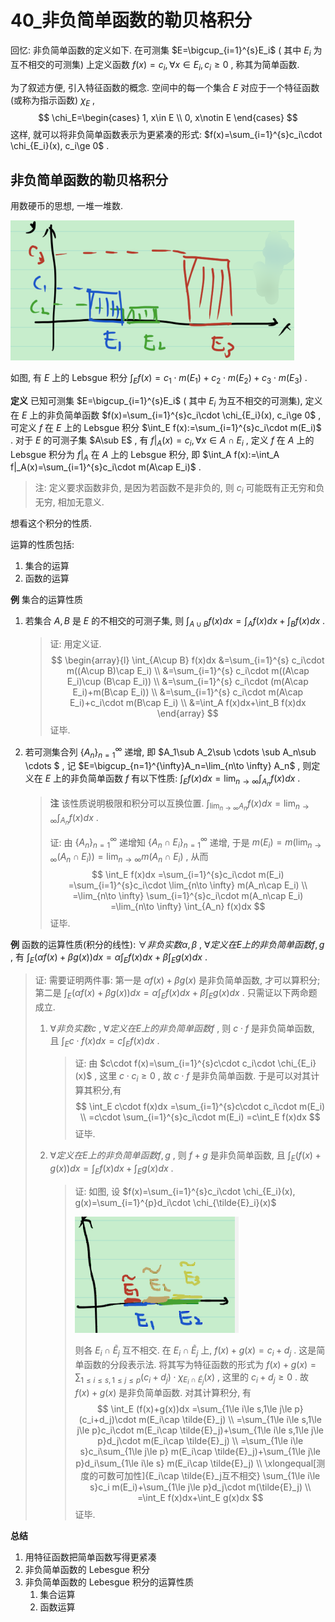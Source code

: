 # 40_非负简单函数的勒贝格积分

回忆: 非负简单函数的定义如下. 在可测集 $E=\bigcup_{i=1}^{s}E_i$ ( 其中 $E_i$ 为互不相交的可测集) 上定义函数 $f(x)=c_i,\forall x\in E_i,c_i\ge 0$ , 称其为简单函数.

为了叙述方便, 引入特征函数的概念. 空间中的每一个集合 $E$ 对应于一个特征函数(或称为指示函数) $\chi_E$ ,  
$$
\chi_E=\begin{cases}
1, x\in E \\
0, x\notin E
\end{cases}
$$
这样, 就可以将非负简单函数表示为更紧凑的形式: $f(x)=\sum_{i=1}^{s}c_i\cdot \chi_{E_i}(x), c_i\ge 0$ .

## 非负简单函数的勒贝格积分

用数硬币的思想, 一堆一堆数.

![image-20211225221752278](40_非负简单函数的勒贝格积分.assets/image-20211225221752278.png)

如图, 有 $E$ 上的 Lebsgue 积分 $\int_E f(x)=c_1\cdot m(E_1)+c_2\cdot m(E_2)+c_3\cdot m(E_3)$ .

**定义** 已知可测集 $E=\bigcup_{i=1}^{s}E_i$ ( 其中 $E_i$ 为互不相交的可测集), 定义在 $E$ 上的非负简单函数 $f(x)=\sum_{i=1}^{s}c_i\cdot \chi_{E_i}(x), c_i\ge 0$ , 可定义 $f$ 在 $E$ 上的 Lebsgue 积分  $\int_E f(x):=\sum_{i=1}^{s}c_i\cdot m(E_i)$ . 对于 $E$ 的可测子集 $A\sub E$ , 有 $f|_A(x)=c_i,\forall x\in A\cap E_i$ , 定义 $f$ 在 $A$ 上的 Lebsgue 积分为 $f|_A$ 在 $A$ 上的 Lebsgue 积分, 即 $\int_A f(x):=\int_A f|_A(x)=\sum_{i=1}^{s}c_i\cdot m(A\cap E_i)$ .

> 注: 定义要求函数非负, 是因为若函数不是非负的, 则 $c_i$ 可能既有正无穷和负无穷, 相加无意义.

想看这个积分的性质. 

运算的性质包括: 

1. 集合的运算
2. 函数的运算

**例** 集合的运算性质

1. 若集合 $A,B$ 是 $E$ 的不相交的可测子集, 则 $\int_{A\cup B} f(x)dx=\int_A f(x)dx+\int_B f(x)dx$ .

   > 证: 用定义证.
   > $$
   > \begin{array}{l}
   > \int_{A\cup B} f(x)dx
   > &=\sum_{i=1}^{s} c_i\cdot m((A\cup B)\cap E_i) \\
   > &=\sum_{i=1}^{s} c_i\cdot m((A\cap E_i)\cup (B\cap E_i)) \\
   > &=\sum_{i=1}^{s} c_i\cdot (m(A\cap E_i)+m(B\cap E_i)) \\
   > &=\sum_{i=1}^{s} c_i\cdot m(A\cap E_i)+c_i\cdot m(B\cap E_i) \\
   > &=\int_A f(x)dx+\int_B f(x)dx
   > \end{array}
   > $$
   > 证毕.

2. 若可测集合列 $\{A_n\}_{n=1}^{\infty}$ 递增, 即 $A_1\sub A_2\sub \cdots \sub A_n\sub \cdots $ , 记 $E=\bigcup_{n=1}^{\infty}A_n=\lim_{n\to \infty} A_n$ , 则定义在 $E$ 上的非负简单函数 $f$ 有以下性质:  $\int_E f(x)dx=\lim_{n\to \infty} \int_{A_n} f(x)dx$ .

   > **注** 该性质说明极限和积分可以互换位置. $\int_{\lim_{n\to \infty} A_n} f(x)dx=\lim_{n\to \infty} \int_{A_n} f(x)dx$ .
   >
   > 证: 由 $\{A_n\}_{n=1}^{\infty}$ 递增知 $\{A_n\cap E_i\}_{n=1}^{\infty}$ 递增, 于是 $m(E_i)=m(\lim_{n\to \infty}(A_n\cap E_i))=\lim_{n\to \infty} m(A_n\cap E_i)$ , 从而
   > $$
   > \int_E f(x)dx
   > =\sum_{i=1}^{s}c_i\cdot m(E_i)
   > =\sum_{i=1}^{s}c_i\cdot \lim_{n\to \infty} m(A_n\cap E_i) \\
   > =\lim_{n\to \infty} \sum_{i=1}^{s}c_i\cdot m(A_n\cap E_i) 
   > =\lim_{n\to \infty} \int_{A_n} f(x)dx
   > $$
   > 证毕.

**例** 函数的运算性质(积分的线性): $\forall 非负实数 \alpha, \beta$ , $\forall 定义在E上的非负简单函数 f,g$ , 有 $\int_E (\alpha f(x)+\beta g(x))dx=\alpha \int_E f(x)dx+\beta \int_E g(x)dx$ .

> 证: 需要证明两件事: 第一是 $\alpha f(x)+\beta g(x)$ 是非负简单函数, 才可以算积分; 第二是 $\int_E (\alpha f(x)+\beta g(x))dx=\alpha \int_E f(x)dx+\beta \int_E g(x)dx$ . 只需证以下两命题成立. 
>
> 1. $\forall 非负实数 c$ , $\forall 定义在E上的非负简单函数 f$ , 则 $c\cdot f$ 是非负简单函数, 且 $\int_E c\cdot f(x)dx=c\int_E f(x)dx$ .
>
>    > 证: 由 $c\cdot f(x)=\sum_{i=1}^{s}c\cdot c_i\cdot \chi_{E_i}(x)$ , 这里 $c\cdot c_i\ge 0$ , 故 $c\cdot f$ 是非负简单函数. 于是可以对其计算其积分,有
>    > $$
>    > \int_E c\cdot f(x)dx
>    > =\sum_{i=1}^{s}c\cdot c_i\cdot m(E_i) \\
>    > =c\cdot \sum_{i=1}^{s}c_i\cdot m(E_i)
>    > =c\int_E f(x)dx
>    > $$
>    > 证毕.
>
> 2. $\forall 定义在E上的非负简单函数 f,g$ , 则 $f+g$ 是非负简单函数, 且 $\int_E (f(x)+g(x))dx=\int_E f(x)dx+\int_E g(x)dx$ .
>
>    > 证: 如图, 设 $f(x)=\sum_{i=1}^{s}c_i\cdot \chi_{E_i}(x), g(x)=\sum_{i=1}^{p}d_i\cdot \chi_{\tilde{E}_i}(x)$
>    >
>    > ![image-20211225231509142](40_非负简单函数的勒贝格积分.assets/image-20211225231509142.png)
>    >
>    > 则各 $E_i\cap \tilde{E}_j$ 互不相交. 在 $E_i\cap \tilde{E}_j$ 上, $f(x)+g(x)=c_i+d_j$ . 这是简单函数的分段表示法. 将其写为特征函数的形式为 $f(x)+g(x)=\sum_{1\le i\le s,1\le j\le p}(c_i+d_j)\cdot \chi_{E_i\cap \tilde{E}_j}(x)$ , 这里的 $c_i+d_j\ge 0$ . 故 $f(x)+g(x)$ 是非负简单函数. 对其计算积分, 有
>    > $$
>    > \int_E (f(x)+g(x))dx
>    > =\sum_{1\le i\le s,1\le j\le p}(c_i+d_j)\cdot m(E_i\cap \tilde{E}_j) \\
>    > =\sum_{1\le i\le s,1\le j\le p}c_i\cdot m(E_i\cap \tilde{E}_j)+\sum_{1\le i\le s,1\le j\le p}d_j\cdot m(E_i\cap \tilde{E}_j) \\
>    > =\sum_{1\le i\le s}c_i\sum_{1\le j\le p} m(E_i\cap \tilde{E}_j)+\sum_{1\le j\le p}d_i\sum_{1\le i\le s} m(E_i\cap \tilde{E}_j) \\
>    > \xlongequal[测度的可数可加性]{E_i\cap \tilde{E}_j互不相交} \sum_{1\le i\le s}c_i m(E_i)+\sum_{1\le j\le p}d_j\cdot m(\tilde{E}_j) \\
>    > =\int_E f(x)dx+\int_E g(x)dx
>    > $$
>    > 证毕.

**总结** 

1. 用特征函数把简单函数写得更紧凑
2. 非负简单函数的 Lebesgue 积分
3. 非负简单函数的 Lebesgue 积分的运算性质
   1. 集合运算
   2. 函数运算


